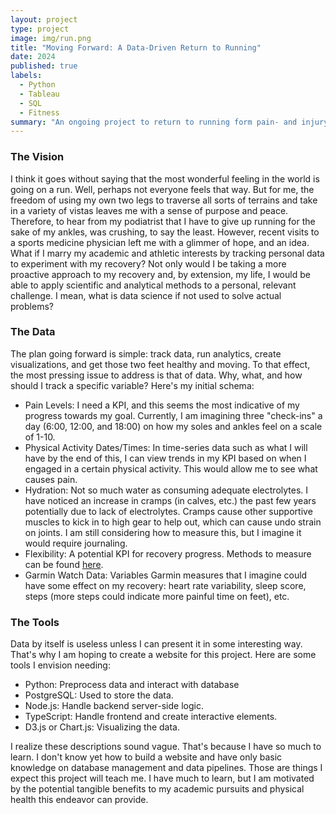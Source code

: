 ```yaml
---
layout: project
type: project
image: img/run.png
title: "Moving Forward: A Data-Driven Return to Running"
date: 2024
published: true
labels:
  - Python
  - Tableau
  - SQL
  - Fitness
summary: "An ongoing project to return to running form pain- and injury-free"
---
```


### The Vision
I think it goes without saying that the most wonderful feeling in the world is going on a run. Well, perhaps not everyone feels that way. But for me, the freedom of using my own two legs to traverse all sorts of terrains and take in a variety of vistas leaves me with a sense of purpose and peace. Therefore, to hear from my podiatrist that I have to give up running for the sake of my ankles, was crushing, to say the least. However, recent visits to a sports medicine physician left me with a glimmer of hope, and an idea. What if I marry my academic and athletic interests by tracking personal data to experiment with my recovery? Not only would I be taking a more proactive approach to my recovery and, by extension, my life, I would be able to apply scientific and analytical methods to a personal, relevant challenge. I mean, what is data science if not used to solve actual problems?

### The Data
The plan going forward is simple: track data, run analytics, create visualizations, and get those two feet healthy and moving. To that effect, the most pressing issue to address is that of data. Why, what, and how should I track a specific variable? Here's my initial schema:
- Pain Levels: I need a KPI, and this seems the most indicative of my progress towards my goal. Currently, I am imagining three "check-ins" a day (6:00, 12:00, and 18:00) on how my soles and ankles feel on a scale of 1-10.
- Physical Activity Dates/Times: In time-series data such as what I will have by the end of this, I can view trends in my KPI based on when I engaged in a certain physical activity. This would allow me to see what causes pain.
- Hydration: Not so much water as consuming adequate electrolytes. I have noticed an increase in cramps (in calves, etc.) the past few years potentially due to lack of electrolytes. Cramps cause other supportive muscles to kick in to high gear to help out, which can cause undo strain on joints. I am still considering how to measure this, but I imagine it would require journaling.
- Flexibility: A potential KPI for recovery progress. Methods to measure can be found [here](https://www.ncbi.nlm.nih.gov/pmc/articles/PMC3362988/).
- Garmin Watch Data: Variables Garmin measures that I imagine could have some effect on my recovery: heart rate variability, sleep score, steps (more steps could indicate more painful time on feet), etc.

### The Tools
Data by itself is useless unless I can present it in some interesting way. That's why I am hoping to create a website for this project. Here are some tools I envision needing:
- Python: Preprocess data and interact with database
- PostgreSQL: Used to store the data.
- Node.js: Handle backend server-side logic.
- TypeScript: Handle frontend and create interactive elements.
- D3.js or Chart.js: Visualizing the data.

I realize these descriptions sound vague. That's because I have so much to learn. I don't know yet how to build a website and have only basic knowledge on database management and data pipelines. Those are things I expect this project will teach me. I have much to learn, but I am motivated by the potential tangible benefits to my academic pursuits and physical health this endeavor can provide.
